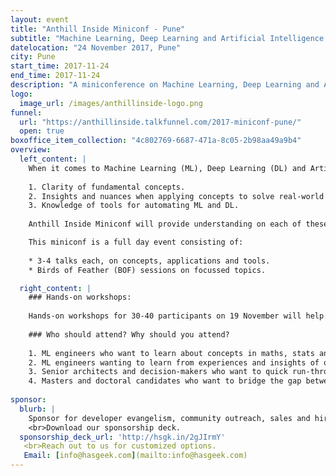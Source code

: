 ```yaml
---
layout: event
title: "Anthill Inside Miniconf - Pune"
subtitle: "Machine Learning, Deep Learning and Artificial Intelligence: concepts, applications and tools."
datelocation: "24 November 2017, Pune"
city: Pune
start_time: 2017-11-24
end_time: 2017-11-24
description: "A miniconference on Machine Learning, Deep Learning and Artificial Intelligence: concepts, applications and tools."
logo:
  image_url: /images/anthillinside-logo.png
funnel:
  url: "https://anthillinside.talkfunnel.com/2017-miniconf-pune/"
  open: true
boxoffice_item_collection: "4c802769-6687-471a-8c05-2b98aa49a9b4"
overview:
  left_content: |
    When it comes to Machine Learning (ML), Deep Learning (DL) and Artificial Intelligence (AI), three aspects are crucial:
    
    1. Clarity of fundamental concepts.
    2. Insights and nuances when applying concepts to solve real-world problems.
    3. Knowledge of tools for automating ML and DL. 
    
    Anthill Inside Miniconf will provide understanding on each of these fronts. 

    This miniconf is a full day event consisting of:
    
    * 3-4 talks each, on concepts, applications and tools.
    * Birds of Feather (BOF) sessions on focussed topics.

  right_content: |
    ### Hands-on workshops:
    
    Hands-on workshops for 30-40 participants on 19 November will help in internalizing concepts, and practical aspects of working with tools. Workshop tickets have to be purchased separately. (Workshops will be announced shortly.)
    
    ### Who should attend? Why should you attend?
    
    1. ML engineers who want to learn about concepts in maths, stats and strengthen foundations. 
    2. ML engineers wanting to learn from experiences and insights of others.
    3. Senior architects and decision-makers who want to quick run-through of concepts, implementation case studies, and overview of tools.
    4. Masters and doctoral candidates who want to bridge the gap between academia and practice.
    
sponsor:
  blurb: |
    Sponsor for developer evangelism, community outreach, sales and hiring. 
    <br>Download our sponsorship deck.
  sponsorship_deck_url: 'http://hsgk.in/2gJIrmY'
   <br>Reach out to us for customized options.
   Email: [info@hasgeek.com](mailto:info@hasgeek.com)
---
```

